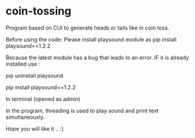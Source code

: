 # coin-tossing

Program based on CUI to generate heads or tails like in coin toss.

Before using the code:
Please install playsound module as
pip install playsound==1.2.2

Because the latest module has a bug that leads to an error.
IF it is already installed use :

pip uninstall playsound

pip install playsound==1.2.2

In terminal (opened as admin)

In the program, threading is used to play sound and print text simultaneously.
 
Hope you will like it ..
:)
